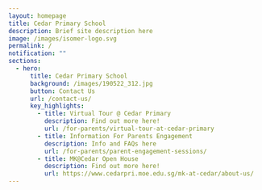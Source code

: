 ```yaml
---
layout: homepage
title: Cedar Primary School
description: Brief site description here
image: /images/isomer-logo.svg
permalink: /
notification: ""
sections:
  - hero:
      title: Cedar Primary School
      background: /images/190522_312.jpg
      button: Contact Us
      url: /contact-us/
      key_highlights:
        - title: Virtual Tour @ Cedar Primary
          description: Find out more here!
          url: /for-parents/virtual-tour-at-cedar-primary
        - title: Information For Parents Engagement
          description: Info and FAQs here
          url: /for-parents/parent-engagement-sessions/
        - title: MK@Cedar Open House
          description: Find out more here!
          url: https://www.cedarpri.moe.edu.sg/mk-at-cedar/about-us/
---
```

